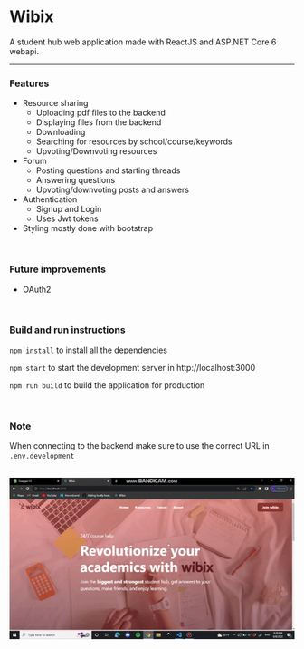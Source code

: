 # Wibix

A student hub web application made with ReactJS and ASP.NET Core 6 webapi.

---

### Features

- Resource sharing
  - Uploading pdf files to the backend
  - Displaying files from the backend
  - Downloading
  - Searching for resources by school/course/keywords
  - Upvoting/Downvoting resources
- Forum
  - Posting questions and starting threads
  - Answering questions
  - Upvoting/downvoting posts and answers
- Authentication
  - Signup and Login
  - Uses Jwt tokens
- Styling mostly done with bootstrap

<br/>

### Future improvements
- OAuth2

<br/>

### Build and run instructions

``npm install`` to install all the dependencies

``npm start`` to start the development server in http://localhost:3000

``npm run build`` to build the application for production

<br/>

### Note

When connecting to the backend make sure to use the correct URL in ```.env.development```

<br/>

<img src="./demo.gif" alt="demo">





